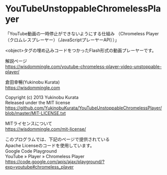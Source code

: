 YouTubeUnstoppableChromelessPlayer
==================================

「YouTube動画の一時停止ができないようにする仕組み （Chromeless Player（クロムレスプレーヤー）（JavaScriptプレーヤーAPI））」

&lt;object&gt;タグの埋め込みコードをつかったFlash形式の動画プレーヤーです。

解説ページ<br />
https://wisdommingle.com/youtube-chromeless-player-video-unstoppable-player/

倉田幸暢(Yukinobu Kurata)<br />
https://wisdommingle.com

Copyright (c) 2013 Yukinobu Kurata<br />
Released under the MIT license<br />
https://github.com/YukinobuKurata/YouTubeUnstoppableChromelessPlayer/blob/master/MIT-LICENSE.txt

MITライセンスについて<br />
https://wisdommingle.com/mit-license/

このプログラムでは、下記のページで提供されている<br />
Apache Licenseのコードを使用しています。<br />
Google Code Playground<br />
YouTube » Player » Chromeless Player<br />
https://code.google.com/apis/ajax/playground/?exp=youtube#chromeless_player

